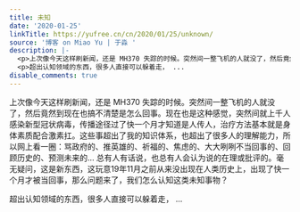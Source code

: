 ```yaml
---
title: 未知
date: '2020-01-25'
linkTitle: https://yufree.cn/cn/2020/01/25/unknown/
source: '博客 on Miao Yu | 于淼 '
description: |-
  <p>上次像今天这样刷新闻，还是 MH370 失踪的时候。突然间一整飞机的人就没了，然后竟然到现在也搞不清楚是怎么回事。现在也是这种感觉，突然间就上千人感染新型冠状病毒，传播途径过了快一个月才知道是人传人，治疗方法基本就是身体素质配合激素扛。这些事超出了我的知识体系，也超出了很多人的理解能力，所以网上看一圈：骂政府的、推英雄的、祈福的、焦虑的、大大咧咧不当回事的、回顾历史的、预测未来的… 总有人有话说，也总有人会认为说的在理或批评的。毫无疑问，这是新东西，这玩意19年11月之前从来没出现在人类历史上，出现了快一个月才被当回事，那么问题来了，我们怎么认知这类未知事物？</p>
  <p>超出认知领域的东西，很多人直接可以躲着走， ...
disable_comments: true
---
```

<p>上次像今天这样刷新闻，还是 MH370 失踪的时候。突然间一整飞机的人就没了，然后竟然到现在也搞不清楚是怎么回事。现在也是这种感觉，突然间就上千人感染新型冠状病毒，传播途径过了快一个月才知道是人传人，治疗方法基本就是身体素质配合激素扛。这些事超出了我的知识体系，也超出了很多人的理解能力，所以网上看一圈：骂政府的、推英雄的、祈福的、焦虑的、大大咧咧不当回事的、回顾历史的、预测未来的… 总有人有话说，也总有人会认为说的在理或批评的。毫无疑问，这是新东西，这玩意19年11月之前从来没出现在人类历史上，出现了快一个月才被当回事，那么问题来了，我们怎么认知这类未知事物？</p>
<p>超出认知领域的东西，很多人直接可以躲着走， ...